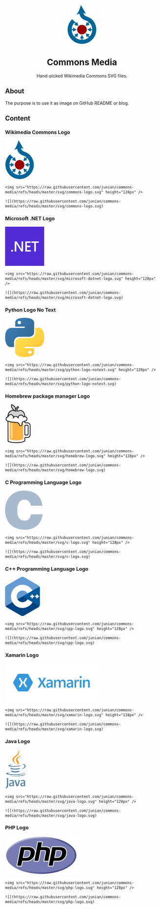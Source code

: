 <div align="center">

<img src="./svg/commons-logo.svg" height="128px" />

# Commons Media

Hand-picked Wikimedia Commons SVG files.

</div>

## About

The purpose is to use it as image on GitHub README or blog.

## Content

### Wikimedia Commons Logo

<img src="./svg/commons-logo.svg" height="128px" />

```
<img src="https://raw.githubusercontent.com/junian/commons-media/refs/heads/master/svg/commons-logo.svg" height="128px" />
```

```
![](https://raw.githubusercontent.com/junian/commons-media/refs/heads/master/svg/commons-logo.svg)
```

### Microsoft .NET Logo

<img src="./svg/microsoft-dotnet-logo.svg" height="128px" />

```
<img src="https://raw.githubusercontent.com/junian/commons-media/refs/heads/master/svg/microsoft-dotnet-logo.svg" height="128px" />
```

```
![](https://raw.githubusercontent.com/junian/commons-media/refs/heads/master/svg/microsoft-dotnet-logo.svg)
```

### Python Logo No Text

<img src="./svg/python-logo-notext.svg" height="128px" />

```
<img src="https://raw.githubusercontent.com/junian/commons-media/refs/heads/master/svg/python-logo-notext.svg" height="128px" />
```

```
![](https://raw.githubusercontent.com/junian/commons-media/refs/heads/master/svg/python-logo-notext.svg)
```

### Homebrew package manager Logo

<img src="./svg/homebrew-logo.svg" height="128px" />

```
<img src="https://raw.githubusercontent.com/junian/commons-media/refs/heads/master/svg/homebrew-logo.svg" height="128px" />
```

```
![](https://raw.githubusercontent.com/junian/commons-media/refs/heads/master/svg/homebrew-logo.svg)
```

### C Programming Language Logo

<img src="./svg/c-logo.svg" height="128px" />

```
<img src="https://raw.githubusercontent.com/junian/commons-media/refs/heads/master/svg/c-logo.svg" height="128px" />
```

```
![](https://raw.githubusercontent.com/junian/commons-media/refs/heads/master/svg/c-logo.svg)
```

### C++ Programming Language Logo

<img src="./svg/cpp-logo.svg" height="128px" />

```
<img src="https://raw.githubusercontent.com/junian/commons-media/refs/heads/master/svg/cpp-logo.svg" height="128px" />
```

```
![](https://raw.githubusercontent.com/junian/commons-media/refs/heads/master/svg/cpp-logo.svg)
```

### Xamarin Logo

<img src="./svg/xamarin-logo.svg" height="128px" />

```
<img src="https://raw.githubusercontent.com/junian/commons-media/refs/heads/master/svg/xamarin-logo.svg" height="128px" />
```

```
![](https://raw.githubusercontent.com/junian/commons-media/refs/heads/master/svg/xamarin-logo.svg)
```

### Java Logo

<img src="./svg/java-logo.svg" height="128px" />

```
<img src="https://raw.githubusercontent.com/junian/commons-media/refs/heads/master/svg/java-logo.svg" height="128px" />
```

```
![](https://raw.githubusercontent.com/junian/commons-media/refs/heads/master/svg/java-logo.svg)
```

### PHP Logo

<img src="./svg/php-logo.svg" height="128px" />

```
<img src="https://raw.githubusercontent.com/junian/commons-media/refs/heads/master/svg/php-logo.svg" height="128px" />
```

```
![](https://raw.githubusercontent.com/junian/commons-media/refs/heads/master/svg/php-logo.svg)
```
